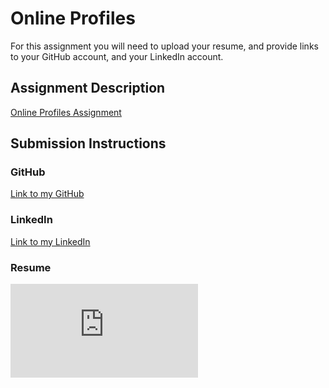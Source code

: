 # Online Profiles
For this assignment you will need to upload your resume, and provide links to your GitHub account, and your LinkedIn account.

## Assignment Description
[Online Profiles Assignment](https://education.launchcode.org/liftoff/assignments/online-profiles/)

## Submission Instructions
 
### GitHub

[Link to my GitHub](https://github.com/JessicaNations)
 
### LinkedIn

[Link to my LinkedIn](https://linkedin.com/in/jessica-nations-6a561479)

### Resume

![Image of my Resume](https://github.com/JessicaNations/liftoff-assignments/blob/master/C1-Online_Profiles/jn.pdf)